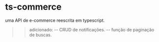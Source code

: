 # ts-commerce

uma API de e-commerce reescrita em typescript.
>> adicionado:
 -- CRUD de notificações.
 -- função de paginação de buscas.
